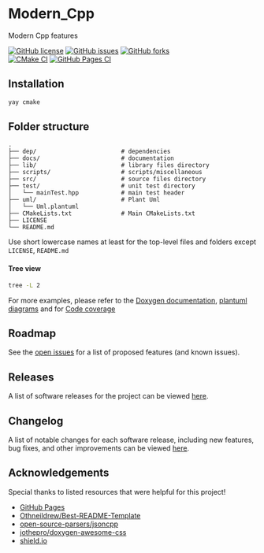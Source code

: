 # Modern_Cpp
Modern Cpp features
<!-- ABOUT THE PROJECT -->
<a href="https://github.com/Neeraj2K18/Mordern_Cpp/blob/main/LICENSE"><img alt="GitHub license" src="https://img.shields.io/github/license/Neeraj2K18/Mordern_Cpp"></a>
<a href="https://github.com/Neeraj2K18/Mordern_Cpp/issues"><img alt="GitHub issues" src="https://img.shields.io/github/issues/Neeraj2K18/Mordern_Cpp"></a>
<a href="https://github.com/Neeraj2K18/Mordern_Cpp/network"><img alt="GitHub forks" src="https://img.shields.io/github/forks/Neeraj2K18/Mordern_Cpp"></a>\
[![CMake CI](https://github.com/Neeraj2K18/Modern_Cpp/actions/workflows/cmake.yml/badge.svg?branch=main)](https://github.com/Neeraj2K18/Modern_Cpp/actions/workflows/cmake.yml)
[![GitHub Pages CI](https://github.com/Neeraj2K18/Modern_Cpp/actions/workflows/pages.yml/badge.svg?branch=main)](https://github.com/Neeraj2K18/Modern_Cpp/actions/workflows/pages.yml)

## Installation
```bash
yay cmake
```
## Folder structure
    .
    ├── dep/                        # dependencies
    ├── docs/                       # documentation
    ├── lib/                        # library files directory
    ├── scripts/                    # scripts/miscellaneous
    ├── src/                        # source files directory
    ├── test/                       # unit test directory
    │   └── mainTest.hpp            # main test header
    ├── uml/                        # Plant Uml
    │   └── Uml.plantuml
    ├── CMakeLists.txt              # Main CMakeLists.txt
    ├── LICENSE         
    └── README.md   
    
Use short lowercase names at least for the top-level files and folders except `LICENSE`, `README.md`

#### Tree view
```bash
tree -L 2
```
For more examples, please refer to the [Doxygen documentation](https://neeraj2k18.github.io/Mordern_Cpp/docs/doxygen-html/index.html), [plantuml diagrams](uml/out/) and for [Code coverage](https://neeraj2k18.github.io/Mordern_Cpp/docs/gcov-html/index.html) 

<!-- ROADMAP -->
## Roadmap
See the [open issues](https://github.com/Neeraj2K18/Mordern_Cpp/issues) for a list of proposed features (and known issues).

<!--Change and Release Log -->
## Releases
A list of software releases for the project can be viewed [here](https://github.com/Neeraj2K18/Mordern_Cpp/releases).

## Changelog
A list of notable changes for each software release, including new features, bug fixes, and other improvements can be viewed [here](.github/docs/CHANGELOG.md).

<!--Acknowledgements -->
## Acknowledgements
Special thanks to listed resources that were helpful for this project!

* [GitHub Pages](https://pages.github.com)
* [Othneildrew/Best-README-Template](https://github.com/othneildrew/Best-README-Template)
* [open-source-parsers/jsoncpp](https://github.com/open-source-parsers/jsoncpp)
* [jothepro/doxygen-awesome-css](https://github.com/jothepro/doxygen-awesome-css/tree/d4c30c7a2e1a27388f247c87a0444e5328f89afb)
* [shield.io](https://shields.io/)
